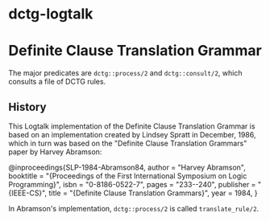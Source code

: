 # dctg-logtalk
# Definite Clause Translation Grammar

The major predicates are `dctg::process/2` and `dctg::consult/2`, which
consults a file of DCTG rules.

## History
This Logtalk implementation of the Definite Clause Translation Grammar is
based on an implementation created by Lindsey Spratt in December, 1986,
which in turn was based on the "Definite Clause Translation Grammars" paper
by Harvey Abramson:

@inproceedings{SLP-1984-Abramson84,
	author    = "Harvey Abramson",
	booktitle = "{Proceedings of the First International Symposium on Logic Programming}",
	isbn      = "0-8186-0522-7",
	pages     = "233--240",
	publisher = "{IEEE-CS}",
	title     = "{Definite Clause Translation Grammars}",
	year      = 1984,
}

In Abramson's implementation, `dctg::process/2` is called `translate_rule/2`.
